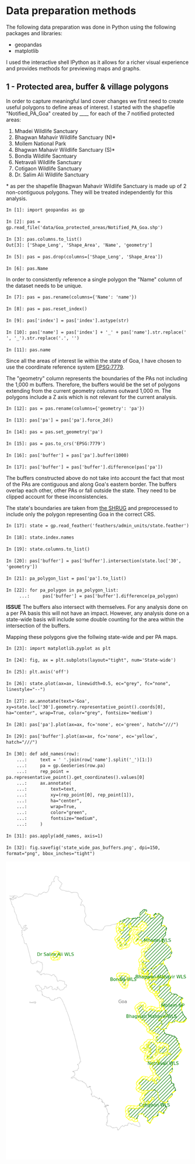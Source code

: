# Data preparation methods

The following data preparation was done in Python using the following packages and libraries:

- geopandas
- matplotlib

I used the interactive shell IPython as it allows for a richer visual experience and provides methods for previewing maps and graphs.

## 1 - Protected area, buffer & village polygons

In order to capture meaningful land cover changes we first need to create useful polygons to define areas of interest. I started with the shapefile "Notified_PA_Goa" created by \_\_\_\_ for each of the 7 notified protected areas:

1. Mhadei Wildlife Sanctuary
2. Bhagwan Mahavir Wildlife Sanctuary (N)\*
3. Mollem National Park
4. Bhagwan Mahavir Wildlife Sanctuary (S)\*
5. Bondla Wildlife Sacntuary
6. Netravali Wildlife Sanctuary
7. Cotigaon Wildlife Sanctuary
8. Dr. Salim Ali Wildlife Sanctuary

\* as per the shapefile Bhagwan Mahavir Wildlife Sanctuary is made up of 2 non-contiguous polygons. They will be treated independently for this analysis.

```
In [1]: import geopandas as gp

In [2]: pas = gp.read_file('data/Goa_protected_areas/Notified_PA_Goa.shp')

In [3]: pas.columns.to_list()
Out[3]: ['Shape_Leng', 'Shape_Area', 'Name', 'geometry']

In [5]: pas = pas.drop(columns=['Shape_Leng', 'Shape_Area'])

In [6]: pas.Name
```

In order to consistently reference a single polygon the "Name" column of the dataset needs to be unique.

```
In [7]: pas = pas.rename(columns={'Name': 'name'})

In [8]: pas = pas.reset_index()

In [9]: pas['index'] = pas['index'].astype(str)

In [10]: pas['name'] = pas['index'] + '_' + pas['name'].str.replace(' ', '_').str.replace('.', '')

In [11]: pas.name
```

Since all the areas of interest lie within the state of Goa, I have chosen to use the coordinate reference system [EPSG:7779](https://spatialreference.org/ref/epsg/7779/).

The "geometry" column represents the boundaries of the PAs not including the 1,000 m buffers. Therefore, the buffers would be the set of polygons extending from the current geometry columns outward 1,000 m. The polygons include a Z axis which is not relevant for the current analysis.

```
In [12]: pas = pas.rename(columns={'geometry': 'pa'})

In [13]: pas['pa'] = pas['pa'].force_2d()

In [14]: pas = pas.set_geometry('pa')

In [15]: pas = pas.to_crs('EPSG:7779')

In [16]: pas['buffer'] = pas['pa'].buffer(1000)

In [17]: pas['buffer'] = pas['buffer'].difference(pas['pa'])
```

The buffers constructed above do not take into account the fact that most of the PAs are contiguous and along Goa's eastern border. The buffers overlap each other, other PAs or fall outside the state. They need to be clipped account for these inconsistencies.

The state's boundaries are taken from [the SHRUG](https://www.devdatalab.org/shrug) and preprocessed to include only the polygon representing Goa in the correct CRS.

```
In [17]: state = gp.read_feather('feathers/admin_units/state.feather')

In [18]: state.index.names

In [19]: state.columns.to_list()

In [20]: pas['buffer'] = pas['buffer'].intersection(state.loc['30', 'geometry'])

In [21]: pa_polygon_list = pas['pa'].to_list()

In [22]: for pa_polygon in pa_polygon_list:
     ...:     pas['buffer'] = pas['buffer'].difference(pa_polygon)
```

**ISSUE** The buffers also intersect with themselves. For any analysis done on a per PA basis this will not have an impact. However, any analysis done on a state-wide basis will include some double counting for the area within the intersection of the buffers.

Mapping these polygons give the follwing state-wide and per PA maps.

```
In [23]: import matplotlib.pyplot as plt

In [24]: fig, ax = plt.subplots(layout="tight", num='State-wide')

In [25]: plt.axis('off')

In [26]: state.plot(ax=ax, linewidth=0.5, ec="grey", fc="none", linestyle="--")

In [27]: ax.annotate(text='Goa', xy=state.loc['30'].geometry.representative_point().coords[0], ha="center", wrap=True, color="grey", fontsize='medium')

In [28]: pas['pa'].plot(ax=ax, fc='none', ec='green', hatch="///")

In [29]: pas['buffer'].plot(ax=ax, fc='none', ec='yellow', hatch="///")

In [30]: def add_names(row):
    ...:     text = ' '.join(row['name'].split('_')[1:])
    ...:     pa = gp.GeoSeries(row.pa)
    ...:     rep_point = pa.representative_point().get_coordinates().values[0]
    ...:     ax.annotate(
    ...:         text=text,
    ...:         xy=(rep_point[0], rep_point[1]),
    ...:         ha="center",
    ...:         wrap=True,
    ...:         color="green",
    ...:         fontsize="medium",
    ...:     )

In [31]: pas.apply(add_names, axis=1)

In [32]: fig.savefig('state_wide_pas_buffers.png', dpi=150, format="png", bbox_inches="tight")
```

![State-wide PAs & buffers](pngs/state_wide_pas_buffers.png)
